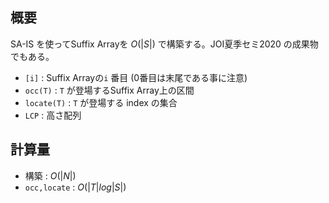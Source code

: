 ## 概要

SA-IS を使ってSuffix Arrayを $O(|S|)$ で構築する。JOI夏季セミ2020 の成果物でもある。

- ```[i]``` : Suffix Arrayの```i``` 番目 (0番目は末尾である事に注意)
- ```occ(T)``` : ```T``` が登場するSuffix Array上の区間
- ```locate(T)``` : ```T``` が登場する index の集合
- ```LCP``` : 高さ配列

## 計算量

- 構築 : $O(|N|)$
- ```occ,locate``` : $O(|T| log |S|)$